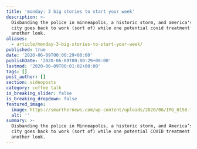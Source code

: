 ```yaml
---
title: 'monday: 3 big stories to start your week'
description: >-
  Disbanding the police in minneapolis, a historic storm, and america's largest
  city goes back to work (sort of) while one potential covid treatment gets
  another look.
aliases:
  - article/monday-3-big-stories-to-start-your-week/
published: true
date: '2020-06-09T00:00:29+00:00'
publishDate: '2020-06-09T00:00:29+00:00'
lastmod: '2020-06-09T00:01:02+00:00'
tags: []
post_author: []
section: videoposts
category: coffee talk
is_breaking_slider: false
is_breaking_dropdown: false
featured_image:
  image: https://smarthernews.com/wp-content/uploads/2020/06/IMG_0158-768x1024.jpg
  alt: ''
summary: >-
  Disbanding the police in Minneapolis, a historic storm, and America’s largest
  city goes back to work (sort of) while one potential COVID treatment gets
  another look.
---
```

